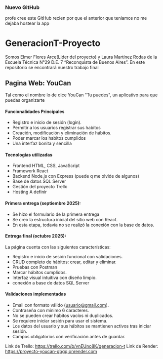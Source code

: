 ### Nuevo GitHub 
profe cree este GitHub recien por que el anterior que teniamos no me dejaba hostear la app
# GeneracionT-Proyecto
Somos Elmer Flores Arce(Lider del proyecto) y Laura Martínez Rodas de la Escuela Técnica N°29 D.E. 7 “Reconquista de Buenos Aires”.
En este repositorio se encontrará nuestro trabajo final
## Pagina Web: YouCan
Tal como el nombre lo de dice YouCan "Tu puedes", un aplicativo para que puedas organizarte
#### Funcionalidades Principales
- Registro e inicio de sesión (login).
- Permitir a los usuarios registrar sus habitos
- Creación, modificación y eliminación de hábitos.
- Poder marcar los habitos cumplidos
- Una interfaz bonita y sencilla

#### Tecnologías utilizadas
- Frontend HTML, CSS, JavaScript
- Framework React
- Backend Node.js con Express (puede q me olvide de algunos)
- Base de datos SQL Server
- Gestión del proyecto Trello
- Hosting A definir

#### Primera entrega (septiembre 2025):
- Se hizo el formulario de la primera entrega
- Se creó la estructura inicial del sitio web con React.
- En esta etapa, todavía no se realizó la conexión con la base de datos.

#### Entrega final (octubre 2025):
La página cuenta con las siguientes características:
- Registro e inicio de sesión funcional con validaciones.
- CRUD completo de hábitos: crear, editar y eliminar.
- Pruebas con Postman
- Marcar hábitos cumplidos.
- Interfaz visual intuitiva con diseño limpio.
- conexión a base de datos SQL Server

#### Validaciones implementadas

- Email con formato válido (usuario@gmail.com).
- Contraseña con mínimo 6 caracteres.
- No se pueden crear hábitos vacíos ni duplicados.
- Se requiere iniciar sesión para usar el sistema.
- Los datos del usuario y sus hábitos se mantienen activos tras iniciar sesión.
- Campos obligatorios con verificación antes de guardar.

Link de Trello: https://trello.com/b/vnEUno8K/generacion-t
Link de Render: https://proyecto-youcan-gbgq.onrender.com
